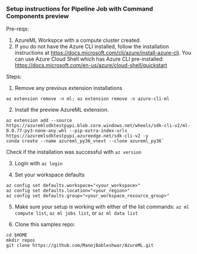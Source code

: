 ### Setup instructions for Pipeline Job with Command Components preview

Pre-reqs:
1. AzureML Workspce with a compute cluster created. 
2. If you do not have the Azure CLI installed, follow the installation instructions at https://docs.microsoft.com/cli/azure/install-azure-cli. You can use Azure Cloud Shell which has Azure CLI pre-installed: https://docs.microsoft.com/en-us/azure/cloud-shell/quickstart

Steps:

1. Remove any previous extension installations

```
az extension remove -n ml; az extension remove -n azure-cli-ml
```

2. Install the preview AzureML extension.

```
az extension add --source https://azuremlsdktestpypi.blob.core.windows.net/wheels/sdk-cli-v2/ml-0.0.77-py3-none-any.whl --pip-extra-index-urls https://azuremlsdktestpypi.azureedge.net/sdk-cli-v2 -y
conda create --name azureml_py36_vnext --clone azureml_py36`
```

Check if the installation was successful with `az version`

3. Login with `az login`

4. Set your workspace defaults

```
az config set defaults.workspace="<your_workspace>"
az config set defaults.location="<your_region>"
az config set defaults.group="<your_workspace_resource_group>"
```

5. Make sure your setup is working with either of the list commands: `az ml compute list`, `az ml jobs list`, or `az ml data list`

6. Clone this samples repo: 

```
cd $HOME
mkdir repos
git clone https://github.com/ManojBableshwar/AzureML.git
```


